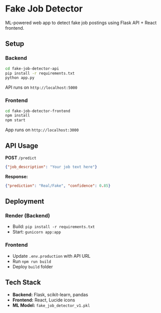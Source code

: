 # Fake Job Detector

ML-powered web app to detect fake job postings using Flask API + React frontend.

## Setup

### Backend
```bash
cd fake-job-detector-api
pip install -r requirements.txt
python app.py
```
API runs on `http://localhost:5000`

### Frontend
```bash
cd fake-job-detector-frontend
npm install
npm start
```
App runs on `http://localhost:3000`

## API Usage

**POST** `/predict`
```json
{"job_description": "Your job text here"}
```

**Response:**
```json
{"prediction": "Real/Fake", "confidence": 0.85}
```

## Deployment

### Render (Backend)
- Build: `pip install -r requirements.txt`
- Start: `gunicorn app:app`

### Frontend
- Update `.env.production` with API URL
- Run `npm run build`
- Deploy `build` folder

## Tech Stack
- **Backend:** Flask, scikit-learn, pandas
- **Frontend:** React, Lucide icons
- **ML Model:** `fake_job_detector_v1.pkl`

